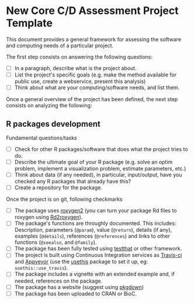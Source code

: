 # New Core C/D Assessment Project Template

This document provides a general framework for assessing the software and computing needs of a particular project.

The first step consists on answering the following questions:

- [ ] In a paragraph, describe what is the project about.
- [ ] List the project's specific goals (e.g. make the method available for public use, create a webservice, present this analysis)
- [ ] Think about what are your computing/software needs, and list them.

Once a general overview of the project has been defined, the next step consists on analyzing the following:

## R packages development

Fundamental questions/tasks

- [ ] Check for other R packages/software that does what the project tries to do.
- [ ] Describe the ultimate goal of your R package (e.g. solve an optim problem, implement a visualization problem, estimate parameters, etc.)
- [ ] Think about data (if any needed), in particular, input/output, have you checked any R packages that already have this?
- [ ] Create a repository for the package.

Once the project is on git, following checkmarks

- [ ] The package uses [roxygen2](https://cran.r-project.org/package=roxygen2) (you can turn your package Rd files to roxygen using [Rd2roxygen](https://cran.r-project.org/package=Rd2roxygen)).
- [ ] The package's functions are throughly documented. This includes: Description, parameters (`@param`), value (`@return`), details (if any), examples (`@details`), references (`@references`) and links to other functions (`@seealso`, and `@family`).
- [ ] The package has been fully tested using [testthat](https://cran.r-project.org/package=testthat) or other framework.
- [ ] The project is built using Continuous Integration services as [Travis-ci](https://travis-ci.org) and [Appveyor](https://ci.appveyor.com/) (use the [usethis](http://usethis.r-lib.org/) package to set it up, eg: `usethis::use_travis`).
- [ ] The package includes a vignette with an extended example and, if needed, references on the package.
- [ ] The package has a website (suggest using [pkgdown](https://pkgdown.r-lib.org))
- [ ] The package has been uploaded to CRAN or BioC.
